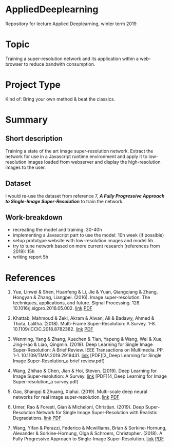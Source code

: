 # AppliedDeeplearning
Repository for lecture Applied Deeplearning, winter term 2019

# Topic

Training a super-resolution network and its application within a web-browser to reduce bandwith consumption.

# Project Type

Kind of: Bring your own method & beat the classics.

# Summary

## Short description

Training a state of the art image super-resolution network. Extract the network for use in a Javascript runtime environment and apply it to low-resolution images loaded from webserver and display the high-resolution images to the user.

## Dataset

I would re-use the dataset from reference 7, ***A Fully Progressive Approach to Single-Image Super-Resolution*** to train the network.

## Work-breakdown

-   recreating the model and training: 30-40h
-   implementing a Javascript part to use the model: 10h week (if possible)
-   setup prototype website with low-resolution images and model 5h
-   try to tune network based on more current research (references from 2019): 15h
-   writing report 5h

# References

1.  Yue, Linwei & Shen, Huanfeng & Li, Jie & Yuan, Qiangqiang & Zhang, Hongyan & Zhang, Liangpei. (2016). Image super-resolution: The techniques, applications, and future. Signal Processing. 128. 10.1016/j.sigpro.2016.05.002. 
[link](https://www.researchgate.net/publication/303182546_Image_super-resolution_The_techniques_applications_and_future)
[PDF](1_Image_super-resolution_The_techniques_applications.pdf)

2.  Khattab, Mahmoud & Zeki, Akram & Alwan, Ali & Badawy, Ahmed & Thota, Lalitha. (2018). Multi-Frame Super-Resolution: A Survey. 1-8. 10.1109/ICCIC.2018.8782382. 
[link](https://www.researchgate.net/publication/334888262_Multi-Frame_Super-Resolution_A_Survey)
[PDF](2_Multi-FrameSuper-ResolutionASurvey.pdf)

3.  Wenming, Yang & Zhang, Xuechen & Tian, Yapeng & Wang, Wei & Xue, Jing-Hao & Liao, Qingmin. (2019). Deep Learning for Single Image Super-Resolution: A Brief Review. IEEE Transactions on Multimedia. PP. 1-1. 10.1109/TMM.2019.2919431. 
[link](https://www.researchgate.net/publication/333440390_Deep_Learning_for_Single_Image_Super-Resolution_A_Brief_Review)
[PDF](3_Deep Learning for Single Image Super-Resolution_a brief review.pdf)

4.  Wang, Zhihao & Chen, Jian & Hoi, Steven. (2019). Deep Learning for Image Super-resolution: A Survey. 
[link](https://arxiv.org/pdf/1902.06068.pdf)
[PDF](4_Deep Learning for Image Super-resolution_a survey.pdf)

5.  Gao, Shangqi & Zhuang, Xiahai. (2019). Multi-scale deep neural networks for real image super-resolution. 
[link](http://openaccess.thecvf.com/content_CVPRW_2019/papers/NTIRE/Gao_Multi-Scale_Deep_Neural_Networks_for_Real_Image_Super-Resolution_CVPRW_2019_paper.pdf)
[PDF](5_Gao_Multi-Scale_Deep_Neural_Networks_for_Real_Image_Super-Resolution_CVPRW_2019_paper.pdf)

6.  Umer, Rao & Foresti, Gian & Micheloni, Christian. (2019). Deep Super-Resolution Network for Single Image Super-Resolution with Realistic Degradations. 
[link](https://www.researchgate.net/publication/335713902_Deep_Super-Resolution_Network_for_Single_Image_Super-Resolution_with_Realistic_Degradations)
[PDF](6_Deep_Super-Resolution_Network_for_Single_Image_Super_Resolution.pdf)

7. Wang, Yifan & Perazzi, Federico & Mcwilliams, Brian & Sorkine-Hornung, Alexander & Sorkine-Hornung, Olga & Schroers, Christopher. (2018). A Fully Progressive Approach to Single-Image Super-Resolution.
[link](https://igl.ethz.ch/projects/prosr/)
[PDF](7_prosr-cvprw-2018-wang-et-al.pdf)
